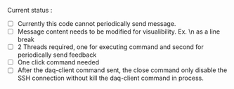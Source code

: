 Current status :
-[ ] Currently this code cannot periodically send message.
-[ ] Message content needs to be modified for visualibility. Ex. \n as a line break
-[ ] 2 Threads required, one for executing command and second for periodically send feedback
-[ ] One click command needed
-[ ] After the daq-client command sent, the close command only disable the SSH connection without kill the daq-client command in process.
